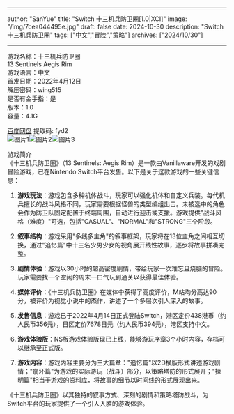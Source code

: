 
---
author: "SanYue"
title: "Switch 十三机兵防卫圈[1.0|XCI]"
image: "/img/7cea044495e.jpg"
draft: false
date: 2024-10-30
description: "Switch 十三机兵防卫圈"
tags: ["中文","冒险","策略"]
archives: ["2024/10/30"]

---

游戏名称：十三机兵防卫圈   
13 Sentinels Aegis Rim    
游戏语言：中文  
首发日期：2022年4月12日  
解压密码：wing515  
是否有金手指：是  
版本：1.0   
容量：4.1G

[百度网盘](https://pan.baidu.com/s/1evQxwVZ-lR0HI1uwU92cqQ) 提取码: fyd2  
![图片1](/img/nRN2Ut.jpg)![图片2](/img/WBQXjl.jpg)![图片3](/img/pdxzXE.jpg)  

游戏简介  
《十三机兵防卫圈》（13 Sentinels: Aegis Rim）是一款由Vanillaware开发的戏剧冒险游戏，已在Nintendo Switch平台发售。以下是关于这款游戏的一些关键信息：

1. **游戏玩法**：游戏包含多种机体战斗，玩家可以强化机体和自定义兵装。每代机兵擅长的战斗风格不同，玩家需要根据怪兽的类型编组出击。未被选中的角色会作为防卫队固定配置于终端周围，自动进行迎击或支援。游戏提供"战斗风格（难度）"可选，包括"CASUAL"、"NORMAL"和"STRONG"三个阶段。

2. **叙事结构**：游戏采用"多线多主角"的叙事框架，玩家将在13位主角之间相互切换，通过"追忆篇"中十三名少男少女的视角展开线性故事，逐步将故事拼凑完整。

3. **剧情体验**：游戏以30小时的超高密度剧情，带给玩家一次难忘且烧脑的冒险。玩家需要找一个空闲的周末一口气玩到通关以获得最佳体验。

4. **媒体评价**：《十三机兵防卫圈》在媒体中获得了高度评价，M站均分高达90分，被评价为视觉小说中的杰作，讲述了一个多层次引人深入的故事。

5. **发售信息**：游戏已于2022年4月14日正式登陆Switch，港区定价438港币（约人民币356元），日区定价7678日元（约人民币394元），港区支持中文。

6. **游戏体验版**：NS版游戏体验版现已上线，能够游玩序章3个小时内容，存档可以继承至正式版。

7. **游戏内容**：游戏内容主要分为三大篇章："追忆篇"以2D横版形式讲述游戏剧情；"崩坏篇"为游戏的实际游玩（战斗）部分，以策略塔防的形式展开；"探明篇"相当于游戏的资料库，将故事的细节以时间线的形式展现出来。

《十三机兵防卫圈》以其独特的叙事方式、深刻的剧情和策略塔防战斗，为Switch平台的玩家提供了一个引人入胜的游戏体验。
